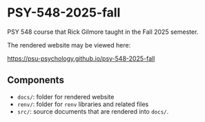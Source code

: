 # PSY-548-2025-fall
PSY 548 course that Rick Gilmore taught in the Fall 2025 semester.

The rendered website may be viewed here:

<https://psu-psychology.github.io/psy-548-2025-fall>

## Components

- `docs/`: folder for rendered website
- `renv/`: folder for `renv` libraries and related files
- `src/`: source documents that are rendered into `docs/`.

